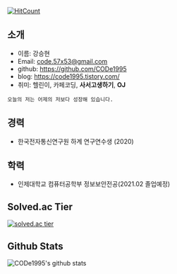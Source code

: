 [![HitCount](http://hits.dwyl.com/CODe1995/CODe1995.svg)](http://hits.dwyl.com/CODe1995/CODe1995)  

## 소개
- 이름: 강승현
- Email: code.57x53@gmail.com
- github: https://github.com/CODe1995
- blog: https://code1995.tistory.com/  
- 취미: 헬린이, 카페코딩, **사서고생하기**, **OJ**
```
오늘의 저는 어제의 저보다 성장해 있습니다.
```

## 경력
- 한국전자통신연구원 하계 연구연수생 (2020)  

## 학력
- 인제대학교 컴퓨터공학부 정보보안전공(2021.02 졸업예정)  

## Solved.ac Tier
[![solved.ac tier](http://mazassumnida.wtf/api/generate_badge?boj=code1995)](https://solved.ac/code1995)  

## Github Stats
![CODe1995's github stats](https://github-readme-stats.vercel.app/api?username=CODe1995&show_icons=true)  

